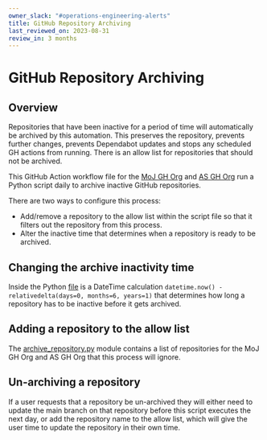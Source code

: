```yaml
---
owner_slack: "#operations-engineering-alerts"
title: GitHub Repository Archiving
last_reviewed_on: 2023-08-31
review_in: 3 months
---
```


# GitHub Repository Archiving

## Overview

Repositories that have been inactive for a period of time will automatically be archived by this automation. This preserves the repository, prevents further changes, prevents Dependabot updates and stops any scheduled GH actions from running. There is an allow list for repositories that should not be archived.

This GitHub Action workflow file for the [MoJ GH Org](https://github.com/ministryofjustice/operations-engineering/blob/main/.github/workflows/archive-repos.yml) and [AS GH Org](https://github.com/ministryofjustice/operations-engineering/blob/main/.github/workflows/mojas-archive-repos.yml) run a Python script daily to archive inactive GitHub repositories.

There are two ways to configure this process:

* Add/remove a repository to the allow list within the script file so that it filters out the repository from this process.
* Alter the inactive time that determines when a repository is ready to be archived.

## Changing the archive inactivity time

Inside the Python [file](https://github.com/ministryofjustice/operations-engineering/blob/main/python/scripts/archive_repositories.py) is a DateTime calculation `datetime.now() - relativedelta(days=0, months=6, years=1)` that determines how long a repository has to be inactive before it gets archived.

## Adding a repository to the allow list

The [archive_repository.py](https://github.com/ministryofjustice/operations-engineering/blob/main/python/scripts/archive_repositories.py) module contains a list of repositories for the MoJ GH Org and AS GH Org that this process will ignore.

## Un-archiving a repository

If a user requests that a repository be un-archived they will either need to update the main branch on that repository before this script executes the next day, or add the repository name to the allow list, which will give the user time to update the repository in their own time.
